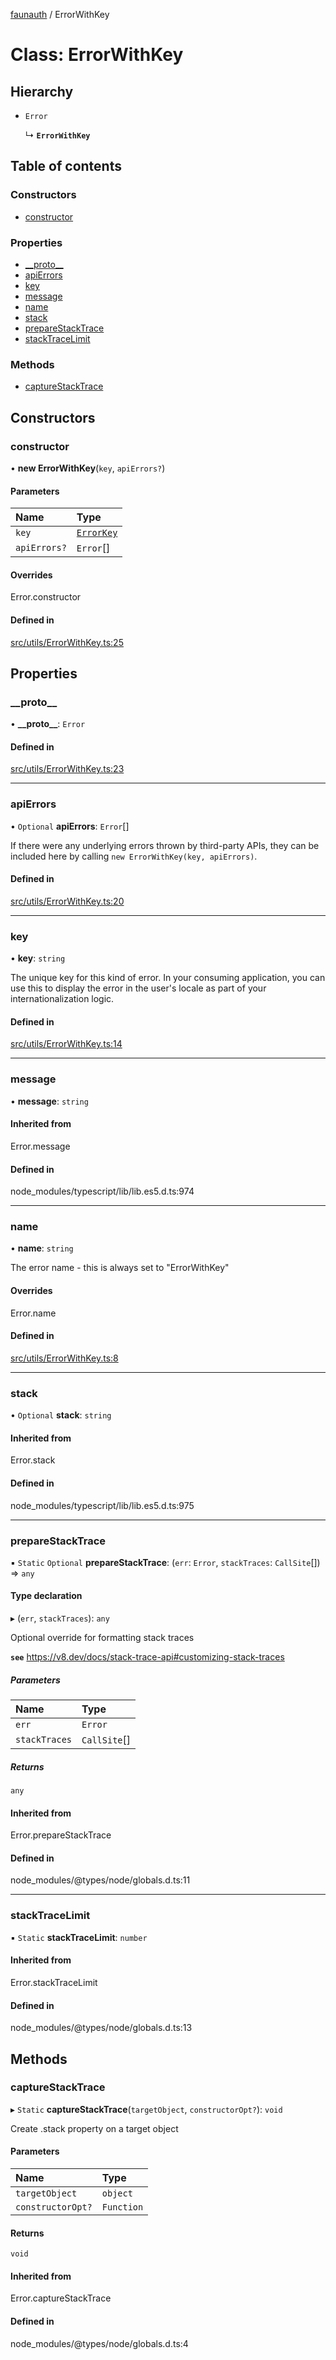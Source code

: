 [faunauth](../index.md) / ErrorWithKey

# Class: ErrorWithKey

## Hierarchy

- `Error`

  ↳ **`ErrorWithKey`**

## Table of contents

### Constructors

- [constructor](ErrorWithKey.md#constructor)

### Properties

- [\_\_proto\_\_](ErrorWithKey.md#__proto__)
- [apiErrors](ErrorWithKey.md#apierrors)
- [key](ErrorWithKey.md#key)
- [message](ErrorWithKey.md#message)
- [name](ErrorWithKey.md#name)
- [stack](ErrorWithKey.md#stack)
- [prepareStackTrace](ErrorWithKey.md#preparestacktrace)
- [stackTraceLimit](ErrorWithKey.md#stacktracelimit)

### Methods

- [captureStackTrace](ErrorWithKey.md#capturestacktrace)

## Constructors

### constructor

• **new ErrorWithKey**(`key`, `apiErrors?`)

#### Parameters

| Name | Type |
| :------ | :------ |
| `key` | [`ErrorKey`](../index.md#errorkey) |
| `apiErrors?` | `Error`[] |

#### Overrides

Error.constructor

#### Defined in

[src/utils/ErrorWithKey.ts:25](https://github.com/alexnitta/faunauth/blob/185a6ac/src/utils/ErrorWithKey.ts#L25)

## Properties

### \_\_proto\_\_

• **\_\_proto\_\_**: `Error`

#### Defined in

[src/utils/ErrorWithKey.ts:23](https://github.com/alexnitta/faunauth/blob/185a6ac/src/utils/ErrorWithKey.ts#L23)

___

### apiErrors

• `Optional` **apiErrors**: `Error`[]

If there were any underlying errors thrown by third-party APIs, they can be included here by
calling `new ErrorWithKey(key, apiErrors)`.

#### Defined in

[src/utils/ErrorWithKey.ts:20](https://github.com/alexnitta/faunauth/blob/185a6ac/src/utils/ErrorWithKey.ts#L20)

___

### key

• **key**: `string`

The unique key for this kind of error. In your consuming application, you can use this to
display the error in the user's locale as part of your internationalization logic.

#### Defined in

[src/utils/ErrorWithKey.ts:14](https://github.com/alexnitta/faunauth/blob/185a6ac/src/utils/ErrorWithKey.ts#L14)

___

### message

• **message**: `string`

#### Inherited from

Error.message

#### Defined in

node_modules/typescript/lib/lib.es5.d.ts:974

___

### name

• **name**: `string`

The error name - this is always set to "ErrorWithKey"

#### Overrides

Error.name

#### Defined in

[src/utils/ErrorWithKey.ts:8](https://github.com/alexnitta/faunauth/blob/185a6ac/src/utils/ErrorWithKey.ts#L8)

___

### stack

• `Optional` **stack**: `string`

#### Inherited from

Error.stack

#### Defined in

node_modules/typescript/lib/lib.es5.d.ts:975

___

### prepareStackTrace

▪ `Static` `Optional` **prepareStackTrace**: (`err`: `Error`, `stackTraces`: `CallSite`[]) => `any`

#### Type declaration

▸ (`err`, `stackTraces`): `any`

Optional override for formatting stack traces

**`see`** https://v8.dev/docs/stack-trace-api#customizing-stack-traces

##### Parameters

| Name | Type |
| :------ | :------ |
| `err` | `Error` |
| `stackTraces` | `CallSite`[] |

##### Returns

`any`

#### Inherited from

Error.prepareStackTrace

#### Defined in

node_modules/@types/node/globals.d.ts:11

___

### stackTraceLimit

▪ `Static` **stackTraceLimit**: `number`

#### Inherited from

Error.stackTraceLimit

#### Defined in

node_modules/@types/node/globals.d.ts:13

## Methods

### captureStackTrace

▸ `Static` **captureStackTrace**(`targetObject`, `constructorOpt?`): `void`

Create .stack property on a target object

#### Parameters

| Name | Type |
| :------ | :------ |
| `targetObject` | `object` |
| `constructorOpt?` | `Function` |

#### Returns

`void`

#### Inherited from

Error.captureStackTrace

#### Defined in

node_modules/@types/node/globals.d.ts:4
